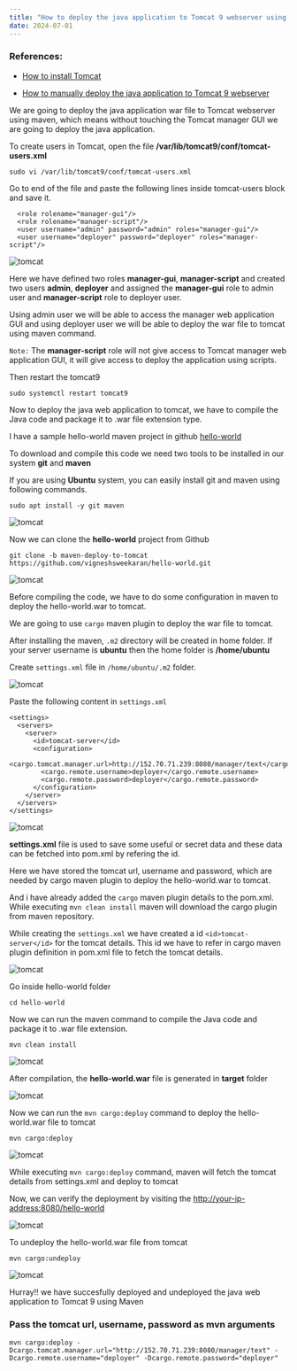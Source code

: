 ```yaml
---
title: "How to deploy the java application to Tomcat 9 webserver using Maven"
date: 2024-07-01
---
```


### References:

- [How to install Tomcat](/index.php/tomcat/10-installation)

- [How to manually deploy the java application to Tomcat 9 webserver](/index.php/tomcat/20-how-to-manually-deploy-java-application-to-tomcat)

We are going to deploy the java application war file to Tomcat webserver using maven, which means without touching the Tomcat manager GUI we are going to deploy the java application.

To create users in Tomcat, open the file **/var/lib/tomcat9/conf/tomcat-users.xml**

```
sudo vi /var/lib/tomcat9/conf/tomcat-users.xml
```

Go to end of the file and paste the following lines inside tomcat-users block and save it.

```
  <role rolename="manager-gui"/>
  <role rolename="manager-script"/>
  <user username="admin" password="admin" roles="manager-gui"/>
  <user username="deployer" password="deployer" roles="manager-script"/>
```

![tomcat](../images/tomcat-user-script.png)

Here we have defined two roles **manager-gui**, **manager-script** and created two users **admin**, **deployer** and assigned the **manager-gui** role to admin user and **manager-script** role to deployer user.

Using admin user we will be able to access the manager web application GUI and using deployer user we will be able to deploy the war file to tomcat using maven command.

`Note:` The **manager-script** role will not give access to Tomcat manager web application GUI, it will give access to deploy the application using scripts.

Then restart the tomcat9

```
sudo systemctl restart tomcat9
```

Now to deploy the java web application to tomcat, we have to compile the Java code and package it to .war file extension type.

I have a sample hello-world maven project in github [hello-world](https://github.com/vigneshsweekaran/hello-world)

To download and compile this code we need two tools to be installed in our system **git** and **maven**

If you are using **Ubuntu** system, you can easily install git and maven using following commands.

```
sudo apt install -y git maven
```

![tomcat](../images/tomcat-install-git-maven.png)

Now we can clone the **hello-world** project from Github

```
git clone -b maven-deploy-to-tomcat https://github.com/vigneshsweekaran/hello-world.git
```

![tomcat](../images/tomcat-git-clone.png)

Before compiling the code, we have to do some configuration in maven to deploy the hello-world.war to tomcat.

We are going to use `cargo` maven plugin to deploy the war file to tomcat.

After installing the maven, `.m2` directory will be created in home folder. If your server username is **ubuntu** then the home folder is **/home/ubuntu**

Create `settings.xml` file in `/home/ubuntu/.m2` folder.

![tomcat](../images/tomcat-setting-xml-location.png)

Paste the following content in `settings.xml`

```
<settings>
  <servers>
    <server>
      <id>tomcat-server</id>
      <configuration>
        <cargo.tomcat.manager.url>http://152.70.71.239:8080/manager/text</cargo.tomcat.manager.url>
        <cargo.remote.username>deployer</cargo.remote.username>
        <cargo.remote.password>deployer</cargo.remote.password>
      </configuration>
    </server>
  </servers>
</settings>
```

![tomcat](../images/tomcat-settings-xml.png)

**settings.xml** file is used to save some useful or secret data and these data can be fetched into pom.xml by refering the id.

Here we have stored the tomcat url, username and password, which are needed by cargo maven plugin to deploy the hello-world.war to tomcat.

And i have already added the `cargo` maven plugin details to the pom.xml. While executing `mvn clean install` maven will download the cargo plugin from maven repository.

While creating the `settings.xml` we have created a id `<id>tomcat-server</id>` for the tomcat details. This id we have to refer in cargo maven plugin definition in pom.xml file to fetch the tomcat details.

![tomcat](../images/tomcat-cargo-plugin-pom.png)

Go inside hello-world folder

```
cd hello-world
```

Now we can run the maven command to compile the Java code and package it to .war file extension.

```
mvn clean install
```

![tomcat](../images/tomcat-mvn-clean-install.png)

After compilation, the **hello-world.war** file is generated in **target** folder

![tomcat](../images/tomcat-target-folder.png)

Now we can run the `mvn cargo:deploy` command to deploy the hello-world.war file to tomcat

```
mvn cargo:deploy
```

![tomcat](../images/tomcat-mvn-cargo-deploy.png)

While executing `mvn cargo:deploy` command, maven will fetch the tomcat details from settings.xml and deploy to tomcat

Now, we can verify the deployment by visiting the [http://your-ip-address:8080/hello-world](http://your-ip-address:8080/hello-world)

![tomcat](../images/tomcat-hello-world-page.png)

To undeploy the hello-world.war file from tomcat

```
mvn cargo:undeploy
```

![tomcat](../images/tomcat-maven-cargo-undeploy.png)

Hurray!! we have succesfully deployed and undeployed the java web application to Tomcat 9 using Maven

### Pass the tomcat url, username, password as mvn arguments

```
mvn cargo:deploy -Dcargo.tomcat.manager.url="http://152.70.71.239:8080/manager/text" -Dcargo.remote.username="deployer" -Dcargo.remote.password="deployer"
```
